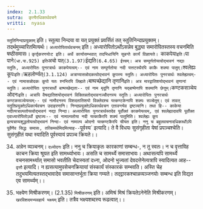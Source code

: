 ```yaml
---
index:  2.1.33
sutra:  कृत्यैरधिकार्थवचने
vritti:  nyasa
---
```


`स्तुतिनिन्दाप्रयुक्तम्` इति। स्तुत्या निन्दया वा यत् प्रयुक्तं प्रवर्त्तितं तत् स्तुतिनिन्दाप्रयुक्तम्। तदर्थमुच्चारितमित्यर्थः। `अध्यारोपितार्थवचनम्` इति। अध्यारोपितोऽर्थोऽसन्नेव बुद्ध्या समारोपितस्तस्य वचनमिति षष्ठीसमासः। `कृर्त्तृकरणयोःट इति। अर्थे कार्यासम्भवात् तदभिधायिनि सुबन्ते कार्यं विज्ञायते। `काकपेया` इति। `पा पाने` (धा.पा.925) इति `अचो यत्` (3.1.97) `ईद्यति` (6.4.65) ईत्त्वम्। अत्र सम्पूर्णतोयत्वोद्भावनं नद्याः स्तुतिः, अध्यारोपितः पुनरत्रार्थः काकपेयत्वम्-- एवं नाम सम्पूर्णतोया नदी यत्तटस्थैरपि काकैः शक्या पातुम्। `श्वलेह्यः कूपः` इति। `ऋहलोर्ण्यत्` (3.1.124) अत्राप्यासन्नोदकत्वोद्भावनं कूपस्य स्तुतिः। अध्यारोपितः पुनरत्रार्थः श्वलेह्यत्वम्-- एवं नामासन्नोदकः कूपो यतः श्नभिरपि लिह्यते। `बाष्पच्छेद्यानि तृणानि` इति। अत्र मारद्वातिशयोद्भावनं तृणानां स्तुतिः। अध्यारोपितः पुनरत्रार्थो बाष्पच्छेद्यता-- एवं नाम मृदूनि तृणानि यद्बाष्पेणापि शक्यानि छेत्तुम्। `कण्टकसञ्चेय ओदनः` इति। अत्रापि वैषद्यातिशयोद्भावनं विक्लिन्नतोद्भावनञ्चौदनस्य स्तुतिः। अध्यारोपितः पुनरत्रार्थः कण्टकसञ्चेयत्वम्-- एवं नामौदनस्य विशदतातिशयो विक्लेदश्च यत्कण्टकेनापि शक्यः सञ्चेतुम्। एवं तावत् स्तुतिप्रयुक्तेऽधिकार्यवचन उदाहरणानि।
निन्दाप्रयुक्तेऽधिकार्थवचन एतावन्त्येव द्रष्टव्यानि। तथा हि-- काकेया नदीत्यत्राल्पतोयत्वोद्भावनं नद्या निन्दा। अध्यारोपितः पुनरत्रार्थस्तदेव पूर्वोक्तं काकपेयत्वम्, एवं श्वलेह्यादावपि पूर्वोक्त एवाध्यारोपितोऽर्थो द्रष्टव्यः-- एवं नामाल्पतोया नदी यत्काकैरपि शक्यं पातुमिति। श्वलेह्यः कूप इत्यत्राप्यशुद्धतोयत्वोद्भावनं निन्दा- एवं नामाल्प ओदनो यत्कण्टकैरपि चीयत इति। ननु च बहुलवचनादधिकार्थोऽपि पूर्वेणैव सिद्धः समासः, तत्किमर्थमिदमित्याह-- `पूर्वस्य` इत्यादि। ते वै विधयः सुसंगृहीता येषां प्रपञ्चश्चेति। सुसंगृहीतं यथा स्यादिति पूर्वस्यायं प्रपञ्च क्रियते।।

34. अन्नेन व्यञ्चनम्।
`दध्योदनः` इति। ननु च क्रियाकृतः कारकाणां सम्बन्ध-, न तु स्वतः। न च वृत्ताविह काचन क्रिया श्रूयत इति सामर्थ्याभावः। असति च सामर्थ्ये समासाभावः। अथासत्यपि सामर्थ्ये वचनसामर्थ्यात् समासो भवतीति चेदास्यतां दध्ना, ओदनो भुज्यतां देवदत्तेनेत्यत्रापि स्यादित्यत आह-- `वृत्तौ` इत्यादि। न ह्यसत्यामुपसेचनक्रियायां संस्कार्यं संस्कारकं सम्भवति। अस्ति चेह तदुभयमित्यतस्तद्भावादेव समासान्तर्भूता क्रिया गम्यते। तद्द्वारकश्चान्नव्यञ्जनयोः सम्बन्ध इति विद्यत एव सामर्थ्यम्।।

35. भक्ष्येण मिश्रीकरणम्। (2.1.35) `मिश्रीकरणम्` इति। अमिश्रं मिश्रं क्रियतेऽनेनेति मिश्रीकरणम्। `खरविशदमभ्यवहार्य भक्ष्यम्` इति। तत्रैव भक्ष्यशब्दस्य रूढत्वात्।।

